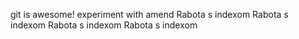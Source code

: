git is awesome!
experiment with amend
Rabota s indexom
Rabota s indexom
Rabota s indexom
Rabota s indexom
